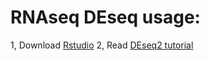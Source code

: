 # RNAseq DEseq usage:
  
  1, Download [Rstudio](https://www.rstudio.com/)
  2, Read [DEseq2 tutorial](https://www.bioconductor.org/packages/devel/bioc/vignettes/DESeq2/inst/doc/DESeq2.pdf)
  

